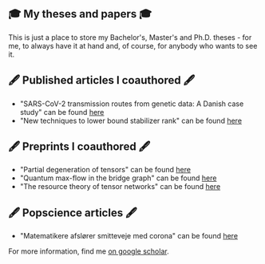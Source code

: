 ## 🎓 My theses and papers 🎓

This is just a place to store my Bachelor's, Master's and Ph.D. theses - for me, to always have it at hand and, of course, for anybody who wants to see it. 


## 🖋️ Published articles I coauthored 🖋️
 * "SARS-CoV-2 transmission routes from genetic data: A Danish case study" can be found [here](https://journals.plos.org/plosone/article?id=10.1371/journal.pone.0241405)
 * "New techniques to lower bound stabilizer rank" can be found [here](https://quantum-journal.org/papers/q-2022-04-20-692/)

## 🖋️ Preprints I coauthored 🖋️
 * "Partial degeneration of tensors" can be found [here](https://arxiv.org/abs/2212.14095v1)
 * "Quantum max-flow in the bridge graph" can be found [here](https://arxiv.org/abs/2212.09794)
 * "The resource theory of tensor networks" can be found [here](https://arxiv.org/abs/2307.07394)

## 🖋️ Popscience articles 🖋️
 * "Matematikere afslører smitteveje med corona" can be found [here](https://aktuelnaturvidenskab.dk/find-artikel/nyeste-numre/3-2020/corona-matematik)

For more information, find me [on google scholar](https://scholar.google.com/citations?user=UIaukY8AAAAJ&hl=de).
